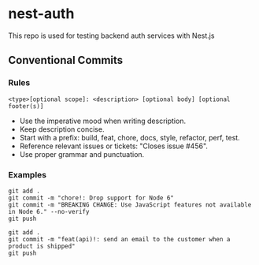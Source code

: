 # nest-auth

This repo is used for testing backend auth services with Nest.js

## Conventional Commits

### Rules

`<type>[optional scope]: <description>
[optional body]
[optional footer(s)]`

- Use the imperative mood when writing description.
- Keep description concise.
- Start with a prefix: build, feat, chore, docs, style, refactor, perf, test.
- Reference relevant issues or tickets: "Closes issue #456".
- Use proper grammar and punctuation.

### Examples

```console
git add .
git commit -m "chore!: Drop support for Node 6"
git commit -m "BREAKING CHANGE: Use JavaScript features not available in Node 6." --no-verify
git push
```

```console
git add .
git commit -m "feat(api)!: send an email to the customer when a product is shipped"
git push
```
